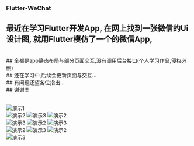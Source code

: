 ### Flutter-WeChat
## 最近在学习Flutter开发App, 在网上找到一张微信的Ui设计图, 就用Flutter模仿了一个的微信App, 
<br>
## 全都是app静态布局与部分页面交互,没有调用后台接口(个人学习作品,侵权必删)
<br>
## 还在学习中,后续会更新页面与交互...
<br>
## 有问题还望各位指出...
<br>
## 谢谢!!!
<br/>

<br/>

![演示1](https://github.com/kuaifengle/Flutter-WeChat/blob/master/appGif/1.gif?raw=true)
<br/>
![演示2](https://github.com/kuaifengle/Flutter-WeChat/blob/master/appGif/2.png?raw=true)
![演示3](https://github.com/kuaifengle/Flutter-WeChat/blob/master/appGif/3.png?raw=true)
![演示2](https://github.com/kuaifengle/Flutter-WeChat/blob/master/appGif/4.png?raw=true)
<br/>
![演示3](https://github.com/kuaifengle/Flutter-WeChat/blob/master/appGif/5.png?raw=true)
![演示2](https://github.com/kuaifengle/Flutter-WeChat/blob/master/appGif/6.png?raw=true)
![演示3](https://github.com/kuaifengle/Flutter-WeChat/blob/master/appGif/7.png?raw=true)
<br/>
![演示2](https://github.com/kuaifengle/Flutter-WeChat/blob/master/appGif/8.png?raw=true)
![演示3](https://github.com/kuaifengle/Flutter-WeChat/blob/master/appGif/9.png?raw=true)
![演示2](https://github.com/kuaifengle/Flutter-WeChat/blob/master/appGif/10.png?raw=true)
<br/>
![演示3](https://github.com/kuaifengle/Flutter-WeChat/blob/master/appGif/11.png?raw=true)
<br/>
